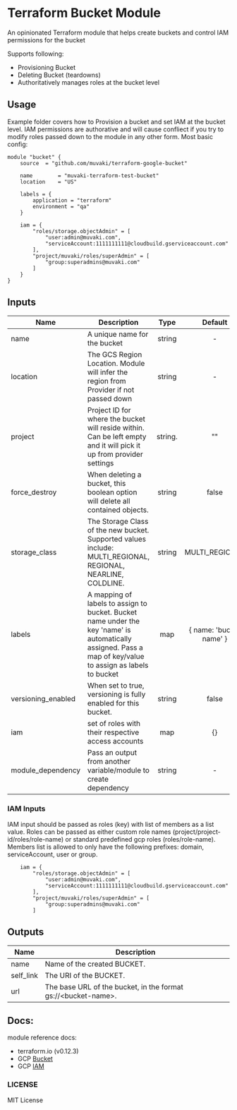# Terraform Bucket Module
An opinionated Terraform module that helps create buckets and control IAM permissions for the bucket

Supports following:
- Provisioning Bucket
- Deleting Bucket (teardowns)
- Authoritatively manages roles at the bucket level

## Usage
Example folder covers how to Provision a bucket and set IAM at the bucket level. IAM permissions are authorative and will cause confliect if you try to modify roles passed down to the module in any other form. Most basic config:

```hcl
module "bucket" {
    source  = "github.com/muvaki/terraform-google-bucket"

    name        = "muvaki-terraform-test-bucket"
    location    = "US"

    labels = {
        application = "terraform"
        environment = "qa"
    }

    iam = {
        "roles/storage.objectAdmin" = [
            "user:admin@muvaki.com",
            "serviceAccount:1111111111@cloudbuild.gserviceaccount.com"
        ],
        "project/muvaki/roles/superAdmin" = [
            "group:superadmins@muvaki.com"
        ]
    }
}
```

## Inputs

| Name | Description | Type | Default | Required |
|------|-------------|:----:|:-----:|:-----:|
| name | A unique name for the bucket | string | - | yes|
| location | The GCS Region Location. Module will infer the region from Provider if not passed down | string | - | no|
| project | Project ID for where the bucket will reside within. Can be left empty and it will pick it up from provider settings | string. | "" | no |
| force_destroy | When deleting a bucket, this boolean option will delete all contained objects. | string | false | no|
| storage_class | The Storage Class of the new bucket. Supported values include: MULTI_REGIONAL, REGIONAL, NEARLINE, COLDLINE. | string | MULTI_REGIONAL | no|
| labels | A mapping of labels to assign to bucket. Bucket name under the key 'name' is automatically assigned. Pass a map of key/value to assign as labels to bucket | map | { name: 'bucket name' } | no|
| versioning_enabled | When set to true, versioning is fully enabled for this bucket. | string | false | no|
| iam |  set of roles with their respective access accounts | map | {} | no |
| module_dependency | Pass an output from another variable/module to create dependency | string | - | no |


### IAM Inputs

IAM input should be passed as roles (key) with list of members as a list value. Roles can be passed as either custom role names (project/project-id/roles/role-name) or standard predefined gcp roles (roles/role-name). Members list is allowed to only have the following prefixes: domain, serviceAccount, user or group.

```hcl
    iam = {
        "roles/storage.objectAdmin" = [
            "user:admin@muvaki.com",
            "serviceAccount:1111111111@cloudbuild.gserviceaccount.com"
        ],
        "project/muvaki/roles/superAdmin" = [
            "group:superadmins@muvaki.com"
        ]
```


## Outputs

| Name | Description | 
|------|-------------|
| name | Name of the created BUCKET. |
| self_link | The URI of the BUCKET. |
| url |  The base URL of the bucket, in the format gs://\<bucket-name\>. |

## Docs:

module reference docs: 
- terraform.io (v0.12.3)
- GCP [Bucket](https://cloud.google.com/storage/docs/json_api/v1/buckets)
- GCP [IAM](https://cloud.google.com/iam/)

### LICENSE

MIT License